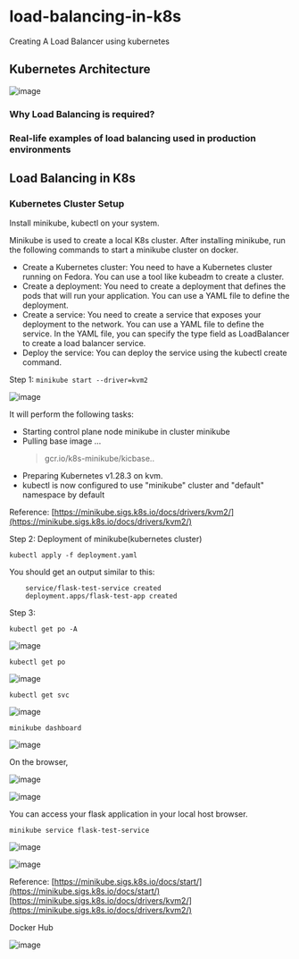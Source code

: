 # load-balancing-in-k8s
Creating A Load Balancer using kubernetes

## Kubernetes Architecture 

![image](https://github.com/chococandy63/load-balancing-in-k8s/assets/79960426/f2d7da6c-f15d-4429-a922-4d39dfee0894)


### Why Load Balancing is required?




### Real-life examples of load balancing used in production environments



## Load Balancing in K8s


### Kubernetes Cluster Setup

Install minikube, kubectl on your system.

Minikube is used to create a local K8s cluster. After installing minikube, run the following commands to start a minikube cluster on docker.

- Create a Kubernetes cluster: You need to have a Kubernetes cluster running on Fedora. You can use a tool like kubeadm to create a cluster.
- Create a deployment: You need to create a deployment that defines the pods that will run your application. You can use a YAML file to define the deployment.
- Create a service: You need to create a service that exposes your deployment to the network. You can use a YAML file to define the service. In the YAML file, you can specify the type field as LoadBalancer to create a load balancer service.
- Deploy the service: You can deploy the service using the kubectl create command.

Step 1: `minikube start --driver=kvm2`

![image](https://github.com/chococandy63/load-balancing-in-k8s/assets/79960426/9c869cb2-00f3-4699-9429-2321303ba968)


It will perform the following tasks:
- Starting control plane node minikube in cluster minikube
- Pulling base image ...
    > gcr.io/k8s-minikube/kicbase..
- Preparing Kubernetes v1.28.3 on kvm.
- kubectl is now configured to use "minikube" cluster and "default" namespace by default

Reference: [https://minikube.sigs.k8s.io/docs/drivers/kvm2/](https://minikube.sigs.k8s.io/docs/drivers/kvm2/)

Step 2: Deployment of minikube(kubernetes cluster)

`kubectl apply -f deployment.yaml`

You should get an output similar to this:

        service/flask-test-service created
        deployment.apps/flask-test-app created

Step 3: 

`kubectl get po -A`

![image](https://github.com/chococandy63/load-balancing-in-k8s/assets/79960426/fcdd1ebd-b1eb-4dee-b318-a273d734396c)

`kubectl get po`

![image](https://github.com/chococandy63/load-balancing-in-k8s/assets/79960426/36270008-ce40-4b1e-8ad2-135a3d3b2a80)


`kubectl get svc`

![image](https://github.com/chococandy63/load-balancing-in-k8s/assets/79960426/8bd120df-1a10-4f8e-9159-c010a227649f)

`minikube dashboard`

![image](https://github.com/chococandy63/load-balancing-in-k8s/assets/79960426/23136488-9549-430a-90d0-aee294faeb64)


On the browser, 

![image](https://github.com/chococandy63/load-balancing-in-k8s/assets/79960426/3d264138-b94a-4ee6-95f7-a1e8123eb65d)

![image](https://github.com/chococandy63/load-balancing-in-k8s/assets/79960426/16006291-ae24-433f-b665-1f4bbc840885)

You can access your flask application in your local host browser. 

`minikube service flask-test-service`

![image](https://github.com/chococandy63/load-balancing-in-k8s/assets/79960426/615c62bc-4351-4886-9c8d-c4cafc071d6c)

![image](https://github.com/chococandy63/load-balancing-in-k8s/assets/79960426/1f779b43-755a-4050-be9c-46302215cdac)






Reference: [https://minikube.sigs.k8s.io/docs/start/](https://minikube.sigs.k8s.io/docs/start/)
[https://minikube.sigs.k8s.io/docs/drivers/kvm2/](https://minikube.sigs.k8s.io/docs/drivers/kvm2/)


Docker Hub

![image](https://github.com/chococandy63/load-balancing-in-k8s/assets/79960426/7a674a09-49f5-4da7-979c-d38739d02ea1)





